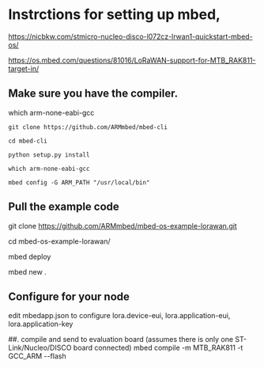 # Instrctions for setting up mbed,

https://nicbkw.com/stmicro-nucleo-disco-l072cz-lrwan1-quickstart-mbed-os/

https://os.mbed.com/questions/81016/LoRaWAN-support-for-MTB_RAK811-target-in/

## Make sure you have the compiler.
which arm-none-eabi-gcc

    git clone https://github.com/ARMmbed/mbed-cli

    cd mbed-cli

    python setup.py install

    which arm-none-eabi-gcc

    mbed config -G ARM_PATH "/usr/local/bin"

## Pull the example code

   git clone https://github.com/ARMmbed/mbed-os-example-lorawan.git

   cd mbed-os-example-lorawan/

   mbed deploy

   mbed new .

## Configure for your node
edit mbedapp.json to configure lora.device-eui, lora.application-eui, lora.application-key

##. compile and send to evaluation board (assumes there is only one ST-Link/Nucleo/DISCO board connected)
mbed compile -m MTB_RAK811 -t GCC_ARM --flash



